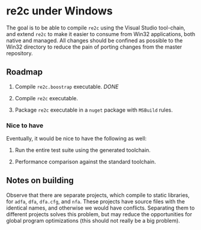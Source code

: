 # re2c under Windows

The goal is to be able to compile `re2c` using the Visual Studio tool-chain, and extend `re2c`
to make it easier to consume from Win32 applications, both native and managed.
All changes should be confined as possible to the Win32 directory to reduce the pain of
porting changes from the master repository.

## Roadmap

1. Compile `re2c.boostrap` executable. _DONE_

1. Compile `re2c` executable.

1. Package `re2c` executable in a `nuget` package with `MSBuild` rules.

### Nice to have

Eventually, it would be nice to have the following as well:

1. Run the entire test suite using the generated toolchain.

1. Performance comparison against the standard toolchain.

## Notes on building

Observe that there are separate projects, which compile to static libraries,
for `adfa`, `dfa`, `dfa.cfg`, and `nfa`. These projects have source files with
the identical names, and otherwise we would have conflicts. Separating them
to different projects solves this problem, but may reduce the opportunities
for global program optimizations (this should not really be a big problem).
